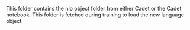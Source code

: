 This folder contains the nlp object folder from either Cadet or the Cadet
notebook.  This folder is fetched during training to load the new language 
object. 

